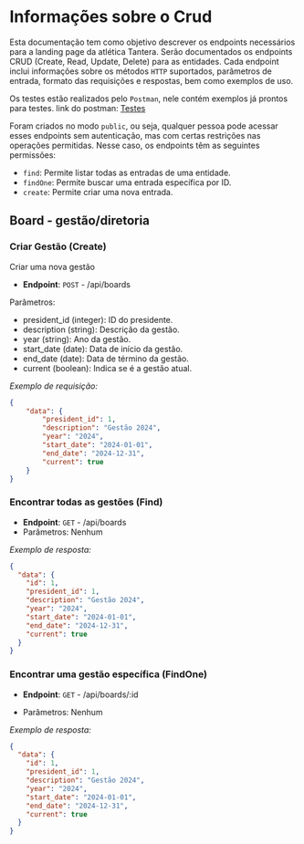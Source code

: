 # Informações sobre o Crud

Esta documentação tem como objetivo descrever os endpoints necessários para a landing page da atlética Tantera. Serão documentados os endpoints CRUD (Create, Read, Update, Delete) para as entidades. Cada endpoint inclui informações sobre os métodos ``HTTP`` suportados, parâmetros de entrada, formato das requisições e respostas, bem como exemplos de uso.

Os testes estão realizados pelo `Postman`, nele contém exemplos já prontos para testes.
link do postman: [Testes](https://tantech-6301.postman.co/workspace/Tantech-Workspace~bc7d8631-5e21-46d7-babb-0b5ffdc0c154/collection/26953606-07ebf036-9a91-4880-bead-9bf5af1ed9a6?action=share&creator=26953606)

Foram criados no modo `public`, ou seja, qualquer pessoa pode acessar esses endpoints sem autenticação, mas com certas restrições nas operações permitidas. Nesse caso, os endpoints têm as seguintes permissões:

- ``find``: Permite listar todas as entradas de uma entidade.
- ``findOne``: Permite buscar uma entrada específica por ID.
- ``create``: Permite criar uma nova entrada.


## Board - gestão/diretoria

### Criar Gestão (Create)
Criar uma nova gestão
- **Endpoint**: ``POST`` -  /api/boards

Parâmetros:
- president_id (integer): ID do presidente.
- description (string): Descrição da gestão.
- year (string): Ano da gestão.
- start_date (date): Data de início da gestão.
- end_date (date): Data de término da gestão.
-  current (boolean): Indica se é a gestão atual.

*Exemplo de requisição:*
```json
{
    "data": {
        "president_id": 1,
        "description": "Gestão 2024",
        "year": "2024",
        "start_date": "2024-01-01",
        "end_date": "2024-12-31",
        "current": true
    } 
}
```

### Encontrar todas as gestões (Find)
- **Endpoint**: ``GET`` - /api/boards
- Parâmetros: Nenhum

*Exemplo de resposta:*
```json
{
  "data": {
    "id": 1,
    "president_id": 1,
    "description": "Gestão 2024",
    "year": "2024",
    "start_date": "2024-01-01",
    "end_date": "2024-12-31",
    "current": true
  }
}
```

### Encontrar uma gestão específica (FindOne)
- **Endpoint**: ``GET`` - /api/boards/:id

- Parâmetros: Nenhum

*Exemplo de resposta:*
```json
{
  "data": {
    "id": 1,
    "president_id": 1,
    "description": "Gestão 2024",
    "year": "2024",
    "start_date": "2024-01-01",
    "end_date": "2024-12-31",
    "current": true
  }
}
```